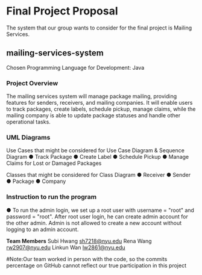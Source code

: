 # Final Project Proposal
The system that our group wants to consider for the final project is Mailing Services.
## mailing-services-system
Chosen Programming Language for Development: Java

### Project Overview
The mailing services system will manage package mailing, providing features for senders, receivers, and mailing companies. It will enable users to track packages, create labels, schedule pickup, manage claims, while the mailing company is able to update package statuses and handle other operational tasks.

### UML Diagrams
Use Cases that might be considered for Use Case Diagram & Sequence Diagram
● Track Package
● Create Label
● Schedule Pickup
● Manage Claims for Lost or Damaged Packages

Classes that might be considered for Class Diagram
● Receiver 
● Sender
● Package 
● Company

### Instruction to run the program
● To run the admin login, we set up a root user with username = "root" and password = "root". After root user login, he can create admin account for the other admin. Admin is not allowed to create a new account without logging to an admin account.

**Team Members**
Subi Hwang sh7218@nyu.edu 
Rena Wang rw2907@nyu.edu 
Linkun Wan lw2861@nyu.edu 

#Note:Our team worked in person with the code, so the commits percentage on GitHub cannot reflect our true participation in this project
